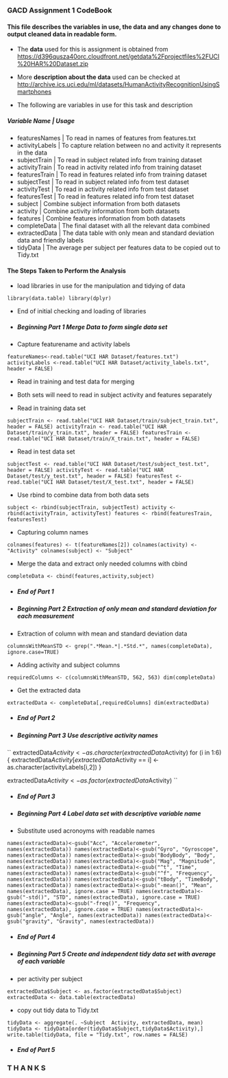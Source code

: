 ### GACD Assignment 1 CodeBook ###

#### This file describes the variables in use, the data and any changes done to output cleaned data in readable form. ####

* The __data__ used for this is assignment is obtained from https://d396qusza40orc.cloudfront.net/getdata%2Fprojectfiles%2FUCI%20HAR%20Dataset.zip

* More __description about the data__ used can be checked at http://archive.ics.uci.edu/ml/datasets/HumanActivityRecognitionUsingSmartphones

* The following are variables in use for this task and description

##### Variable Name | Usage #####
* featuresNames     | To read in names of features from features.txt
* activityLabels    | To capture relation between no and activity it represents in the data
* subjectTrain      | To read in subject related info from training dataset
* activityTrain     | To read in activity related info from training dataset
* featuresTrain     | To read in features related info from training dataset
* subjectTest       | To read in subject related info from test dataset
* activityTest      | To read in activity related info from test dataset
* featuresTest      | To read in features related info from test dataset
* subject			| Combine subject information from both datasets
* activity			| Combine activity information from both datasets
* features			| Combine features information from both datasets
* completeData		| The final dataset with all the relevant data combined
* extractedData 	| The data table with only mean and standard deviation data and friendly labels 
* tidyData			| The average per subject per features data to be copied out to Tidy.txt

#### The Steps Taken to Perform the Analysis ####

* load libraries in use for the manipulation and tidying of data

``
library(data.table)
library(dplyr)
``
*  End of initial checking and loading of libraries

* ##### Beginning Part 1 Merge Data to form single data set #####

* Capture featurename and activity labels

``
featureNames<-read.table("UCI HAR Dataset/features.txt")
activityLabels <-read.table("UCI HAR Dataset/activity_labels.txt", header = FALSE)
``
* Read in training and test data for merging
* Both sets will need to read in subject activity and features separately 


* Read in training data set

``
subjectTrain <- read.table("UCI HAR Dataset/train/subject_train.txt", header = FALSE)
activityTrain <- read.table("UCI HAR Dataset/train/y_train.txt", header = FALSE)
featuresTrain <- read.table("UCI HAR Dataset/train/X_train.txt", header = FALSE)
``
* Read in test data set

``
subjectTest <- read.table("UCI HAR Dataset/test/subject_test.txt", header = FALSE)
activityTest <- read.table("UCI HAR Dataset/test/y_test.txt", header = FALSE)
featuresTest <- read.table("UCI HAR Dataset/test/X_test.txt", header = FALSE)
``

* Use rbind to combine data from both data sets

``
subject <- rbind(subjectTrain, subjectTest)
activity <- rbind(activityTrain, activityTest)
features <- rbind(featuresTrain, featuresTest)
``
*  Capturing column names

``
colnames(features) <- t(featureNames[2])
colnames(activity) <- "Activity"
colnames(subject) <- "Subject"
``
* Merge the data and extract only needed columns with cbind

``
completeData <- cbind(features,activity,subject)
``
* ##### End of Part 1 #####

* ##### Beginning Part 2 Extraction of only mean and standard deviation for each measurement #####

* Extraction of column with mean and standard deviation data

``
columnsWithMeanSTD <- grep(".*Mean.*|.*Std.*", names(completeData), ignore.case=TRUE)
``
* Adding activity and subject columns

``
requiredColumns <- c(columnsWithMeanSTD, 562, 563)
dim(completeData)
``
* Get the extracted data

``
extractedData <- completeData[,requiredColumns]
dim(extractedData)
``
* ##### End of Part 2 #####

* ##### Beginning Part 3 Use descriptive activity names #####

``
extractedData$Activity <- as.character(extractedData$Activity)
for (i in 1:6){
  extractedData$Activity[extractedData$Activity == i] <- as.character(activityLabels[i,2])
}

extractedData$Activity <- as.factor(extractedData$Activity)
``
* ##### End of Part 3 #####

* ##### Beginning Part 4 Label data set with descriptive variable name #####

* Substitute used acronoyms with readable names

``
names(extractedData)<-gsub("Acc", "Accelerometer", names(extractedData))
names(extractedData)<-gsub("Gyro", "Gyroscope", names(extractedData))
names(extractedData)<-gsub("BodyBody", "Body", names(extractedData))
names(extractedData)<-gsub("Mag", "Magnitude", names(extractedData))
names(extractedData)<-gsub("^t", "Time", names(extractedData))
names(extractedData)<-gsub("^f", "Frequency", names(extractedData))
names(extractedData)<-gsub("tBody", "TimeBody", names(extractedData))
names(extractedData)<-gsub("-mean()", "Mean", names(extractedData), ignore.case = TRUE)
names(extractedData)<-gsub("-std()", "STD", names(extractedData), ignore.case = TRUE)
names(extractedData)<-gsub("-freq()", "Frequency", names(extractedData), ignore.case = TRUE)
names(extractedData)<-gsub("angle", "Angle", names(extractedData))
names(extractedData)<-gsub("gravity", "Gravity", names(extractedData))
``
* ##### End of Part 4 #####

* ##### Beginning Part 5 Create and independent tidy data set with average of each variable #####
*  per activity per subject

``
extractedData$Subject <- as.factor(extractedData$Subject)
extractedData <- data.table(extractedData)
``
*  copy out tidy data to Tidy.txt

``
tidyData <- aggregate(. ~Subject  Activity, extractedData, mean)
tidyData <- tidyData[order(tidyData$Subject,tidyData$Activity),]
write.table(tidyData, file = "Tidy.txt", row.names = FALSE)
``

* ##### End of Part 5 #####

### T H A N K S ###

	




